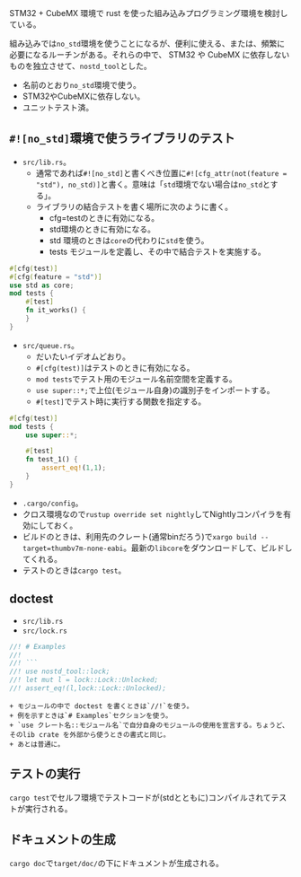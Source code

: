 STM32 + CubeMX 環境で rust を使った組み込みプログラミング環境を検討している。

組み込みでは`no_std`環境を使うことになるが、便利に使える、または、頻繁に必要になるルーチンがある。それらの中で、 STM32 や CubeMX に依存しないものを独立させて、`nostd_tool`とした。

* 名前のとおり`no_std`環境で使う。
* STM32やCubeMXに依存しない。
* ユニットテスト済。

## `#![no_std]`環境で使うライブラリのテスト

* `src/lib.rs`。　　
    + 通常であれば`#![no_std]`と書くべき位置に`#![cfg_attr(not(feature = "std"), no_std)]`と書く。意味は「`std`環境でない場合は`no_std`とする」。
    + ライブラリの結合テストを書く場所に次のように書く。
        - cfg=testのときに有効になる。
        - std環境のときに有効になる。
        - std 環境のときは`core`の代わりに`std`を使う。
        - tests モジュールを定義し、その中で結合テストを実施する。
```rust 
#[cfg(test)]
#[cfg(feature = "std")]
use std as core;
mod tests {
    #[test]
    fn it_works() {
    }
}
```

* `src/queue.rs`。
    + だいたいイデオムどおり。
    + `#[cfg(test)]`はテストのときに有効になる。
    + `mod tests`でテスト用のモジュール名前空間を定義する。
    + `use super::*;`で上位(モジュール自身)の識別子をインポートする。
    + `#[test]`でテスト時に実行する関数を指定する。
```rust
#[cfg(test)]
mod tests {
    use super::*;

    #[test]
    fn test_1() {
        assert_eq!(1,1);
    }
}
```

* `.cargo/config`。
* クロス環境なので`rustup override set nightly`してNightlyコンパイラを有効にしておく。
* ビルドのときは、利用先のクレート(通常binだろう)で`xargo build --target=thumbv7m-none-eabi`。最新の`libcore`をダウンロードして、ビルドしてくれる。
* テストのときは`cargo test`。




## doctest

* `src/lib.rs`
* `src/lock.rs`
```rust
//! # Examples
//!
//! ```
//! use nostd_tool::lock;
//! let mut l = lock::Lock::Unlocked;
//! assert_eq!(l,lock::Lock::Unlocked);
```
    + モジュールの中で doctest を書くときは`//!`を使う。
    + 例を示すときは`# Examples`セクションを使う。
    + `use クレート名::モジュール名`で自分自身のモジュールの使用を宣言する。ちょうど、そのlib crate を外部から使うときの書式と同じ。
    + あとは普通に。


## テストの実行

`cargo test`でセルフ環境でテストコードが(stdとともに)コンパイルされてテストが実行される。


## ドキュメントの生成

`cargo doc`で`target/doc/`の下にドキュメントが生成される。